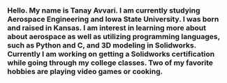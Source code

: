 ### Hello. My name is Tanay Avvari. I am currently studying Aerospace Engineering and Iowa State University. I was born and raised in Kansas. I am interest in learning more about about aerospace as well as utilizing programming languages, such as Python and C, and 3D modeling in Solidworks. Currently I am working on getting a Solidworks certification while going through my college classes. Two of my favorite hobbies are playing video games or cooking. 

<!--
**TanayAvvari1/TanayAvvari1** is a ✨ _special_ ✨ repository because its `README.md` (this file) appears on your GitHub profile.

Here are some ideas to get you started:

- 🔭 I’m currently working on ...
- 🌱 I’m currently learning ...
- 👯 I’m looking to collaborate on ...
- 🤔 I’m looking for help with ...
- 💬 Ask me about ...
- 📫 How to reach me: ...
- 😄 Pronouns: ...
- ⚡ Fun fact: ...
-->
